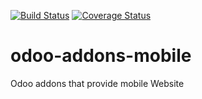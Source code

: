 [![Build Status](https://travis-ci.org/grap/odoo-addons-mobile.svg?branch=8.0)](https://travis-ci.org/grap/odoo-addons-mobile?branch=8.0)
[![Coverage Status](https://coveralls.io/repos/github/grap/odoo-addons-mobile/badge.svg?branch=8.0)](https://coveralls.io/github/grap/odoo-addons-mobile?branch=8.0)


# odoo-addons-mobile
Odoo addons that provide mobile Website
